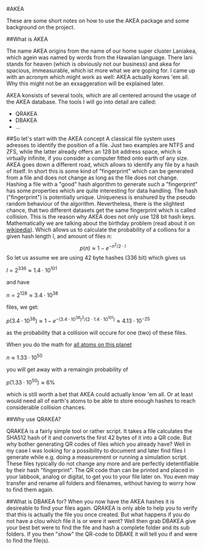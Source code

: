 #AKEA

These are some short notes on how to use the AKEA package and some background on the project.

##What is AKEA

The name AKEA origins from the name of our home super cluster Laniakea, which agein was named by words from the Hawaiian language. There lani stands for heaven (which is obviously not our business) and akea for spacious, immeasurable, which ist more what we are goping for. I came up with an acronym which might work as well: AKEA actually konws 'em all. Why this might not be an exxaggeration will be explained later.

AKEA konsists of several tools, which are all centered arround the usage of the AKEA database. The tools I will go into detail are called:
- QRAKEA
- DBAKEA
- ...

##So let's start with the AKEA concept
A classical file system uses adresses to identify the position of a file. Just two examples are NTFS and ZFS, while the latter already offers an 128 bit address space, which is virtually infinite, if you consider a computer fitted onto earth of any size.
AKEA goes down a different road, which allows to identify any file by a hash of itself. In short this is some kind of "fingerprint" which can be generated from a file and does not change as long as the file does not change. Hashing a file with a "good" hash algorithm to generate such a "fingerprint" has some properties which are quite interesting for data handling. 
The hash ("fingerprint") is potentially unique. Uniqueness is enshured by the pseudo random behaviour of the algorithm. Nevertheless, there is the slightest chance, that two different datasets get the same fingerprint which is called collision. This is the reason why AKEA does not only use 128 bit hash keys. Mathematically we are talking about the birthday problem (read about it on [wikipedia](https://en.wikipedia.org/wiki/Birthday_problem)).
Which allows us to calculate the probability of a collions for a given hash length l, and amount of files n:
$$
p(n)\approx 1-e^{{-n^2}/{2\cdot l}}
$$
So let us assume we are using 42 byte hashes (336 bit) which gives us 

$l=2^{336}\approx 1.4\cdot 10^{101}$ 

and have 

$n = 2^{128} \approx 3.4 \cdot 10^{38}$ 

files, we get:

$p(3.4 \cdot 10^{38})\approx 1-e^{{-(3.4 \cdot 10^{38})^2}/{(2\cdot 1.4\cdot 10^{101})}}\approx 4.13 \cdot 10^{-25}$

as the probability that a collision will occure for one (two) of these files.

When you do the math for [all atoms on this planet](https://education.jlab.org/qa/mathatom_05.html) 

$n \approx 1.33 \cdot 10^{50}$

you will get away with a remaingin probability of 

$p(1.33 \cdot 10^{50})\approx 6 \%$

which is still worth a bet that AKEA could actually know 'em all. Or at least would need all of earth's atoms to be able to store enough hashes to reach considerable collision chances.

##Why use QRAKEA?

QRAKEA is a fairly simple tool or rather script. It takes a file calculates the SHA512 hash of it and converts the first 42 bytes of it into a QR code. But why bother generating QR codes of files which you already have? Well in my case I was looking for a possibility to document and later find files I generate while e.g. doing a measurement or running a simulation script. These files typically do not change any more and are perfectly idetentifiable by their hash "fingerprint". The QR code than can be printed and placed in your labbook, analog or digital, to get you to your file later on. You even may transfer and rename all folders and filenames, without having to worry how to find them again.

##What is DBAKEA for?
When you now have the AKEA hashes it is desireable to find your files again. QRAKEA is only able to help you to verify that this is actually the file you once created. But what happens if you do not have a clou which file it is or were it went? Well then grab DBAKEA give your best bet were to find the file and hash a complete folder and its sub folders. If you then "show" the QR-code to DBAKE it will tell you if and were to find the file(s).